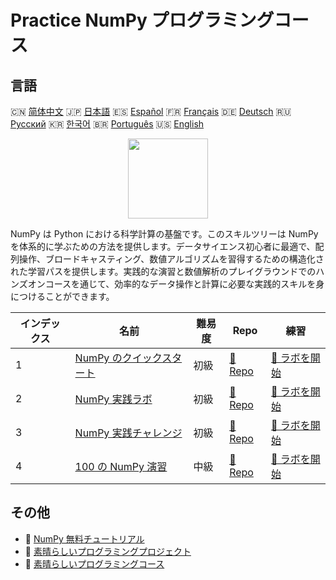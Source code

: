 # Practice NumPy プログラミングコース

## 言語

🇨🇳 [简体中文](README_zh.md) 🇯🇵 [日本語](README_ja.md) 🇪🇸 [Español](README_es.md) 🇫🇷 [Français](README_fr.md) 🇩🇪 [Deutsch](README_de.md) 🇷🇺 [Русский](README_ru.md) 🇰🇷 [한국어](README_ko.md) 🇧🇷 [Português](README_pt.md) 🇺🇸 [English](README.md) 

<div align="center">
<img width="128px" src="https://file.labex.io/path/gdqX0QgXsYjL.png">
</div>

NumPy は Python における科学計算の基盤です。このスキルツリーは NumPy を体系的に学ぶための方法を提供します。データサイエンス初心者に最適で、配列操作、ブロードキャスティング、数値アルゴリズムを習得するための構造化された学習パスを提供します。実践的な演習と数値解析のプレイグラウンドでのハンズオンコースを通じて、効率的なデータ操作と計算に必要な実践的スキルを身につけることができます。

|   インデックス | 名前                                                                           | 難易度   | Repo                                                               | 練習                                                                   |
|----------------|--------------------------------------------------------------------------------|----------|--------------------------------------------------------------------|------------------------------------------------------------------------|
|              1 | [NumPy のクイックスタート](https://labex.io/ja/courses/quick-start-with-numpy) | 初級     | [🔗 Repo](https://github.com/labex-labs/quick-start-with-numpy)    | [🚀 ラボを開始](https://labex.io/ja/courses/quick-start-with-numpy)    |
|              2 | [NumPy 実践ラボ](https://labex.io/ja/courses/numpy-practice-labs)              | 初級     | [🔗 Repo](https://github.com/labex-labs/numpy-practice-labs)       | [🚀 ラボを開始](https://labex.io/ja/courses/numpy-practice-labs)       |
|              3 | [NumPy 実践チャレンジ](https://labex.io/ja/courses/numpy-practice-challenges)  | 初級     | [🔗 Repo](https://github.com/labex-labs/numpy-practice-challenges) | [🚀 ラボを開始](https://labex.io/ja/courses/numpy-practice-challenges) |
|              4 | [100 の NumPy 演習](https://labex.io/ja/courses/100-numpy-exercises)           | 中級     | [🔗 Repo](https://github.com/labex-labs/100-numpy-exercises)       | [🚀 ラボを開始](https://labex.io/ja/courses/100-numpy-exercises)       |

## その他

- 🔗 [NumPy 無料チュートリアル](https://github.com/labex-labs/numpy-free-tutorials)
- 🔗 [素晴らしいプログラミングプロジェクト](https://github.com/labex-labs/awesome-programming-projects)
- 🔗 [素晴らしいプログラミングコース](https://github.com/labex-labs/awesome-programming-courses)

